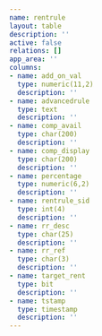```yaml
---
name: rentrule
layout: table
description: ''
active: false
relations: []
app_area: ''
columns:
- name: add_on_val
  type: numeric(11,2)
  description: ''
- name: advancedrule
  type: text
  description: ''
- name: comp_avail
  type: char(200)
  description: ''
- name: comp_display
  type: char(200)
  description: ''
- name: percentage
  type: numeric(6,2)
  description: ''
- name: rentrule_sid
  type: int(4)
  description: ''
- name: rr_desc
  type: char(25)
  description: ''
- name: rr_ref
  type: char(3)
  description: ''
- name: target_rent
  type: bit
  description: ''
- name: tstamp
  type: timestamp
  description: ''
---
```


